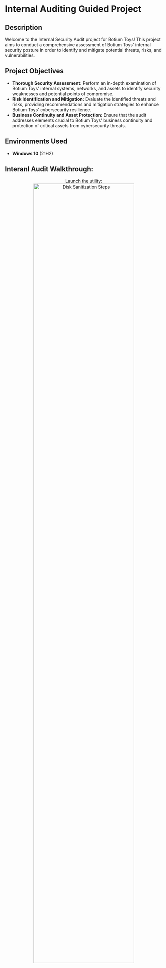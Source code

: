 <h1>Internal Auditing Guided Project</h1>

<h2>Description</h2>
Welcome to the Internal Security Audit project for Botium Toys! This project aims to conduct a comprehensive assessment of Botium Toys' internal security posture in order to identify and mitigate potential threats, risks, and vulnerabilities.
<br />


<h2>Project Objectives</h2>

- <b>Thorough Security Assessment:</b> Perform an in-depth examination of Botium Toys' internal systems, networks, and assets to identify security weaknesses and potential points of compromise.
- <b>Risk Identification and Mitigation:</b> Evaluate the identified threats and risks, providing recommendations and mitigation strategies to enhance Botium Toys' cybersecurity resilience.
- <b>Business Continuity and Asset Protection:</b> Ensure that the audit addresses elements crucial to Botium Toys' business continuity and protection of critical assets from cybersecurity threats.

<h2>Environments Used </h2>

- <b>Windows 10</b> (21H2)

<h2>Interanl Audit Walkthrough:</h2>

<p align="center">
Launch the utility: <br/>
<img src="https://i.imgur.com/62TgaWL.png" height="80%" width="80%" alt="Disk Sanitization Steps"/>
<br />
<br />
</p>

<!--
 ```diff
- text in red
+ text in green
! text in orange
# text in gray
@@ text in purple (and bold)@@
```
--!>
